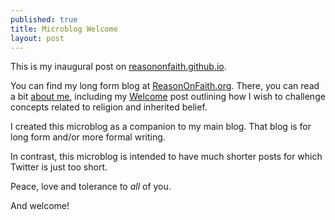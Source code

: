 ```yaml
---
published: true
title: Microblog Welcome
layout: post
---
```

This is my inaugural post on [reasononfaith.github.io](https://reasononfaith.github.io/). 

You can find my long form blog at [ReasonOnFaith.org](http://ReasonOnFaith.org). There, you can read a bit [about me](http://reasononfaith.org/about/), including my [Welcome](http://reasononfaith.org/welcome/) post outlining how I wish to challenge concepts related to religion and inherited belief.

I created this microblog as a companion to my main blog. That blog is for long form and/or more formal writing.

In contrast, this microblog is intended to have much shorter posts for which Twitter is just too short.

Peace, love and tolerance to _all_ of you.

And welcome!